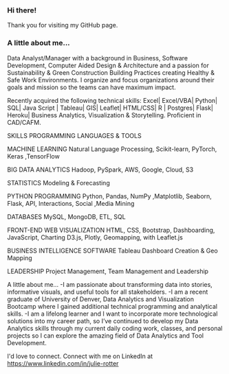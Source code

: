 ###  Hi there!   
Thank you for visiting my GitHub page.   
###  A little about me...
Data Analyst/Manager with a background in Business, Software Development, Computer Aided Design & Architecture and a passion for Sustainability & Green Construction Building Practices creating Healthy & Safe Work Environments.   I organize and focus organizations around their goals and mission so the teams can have maximum impact. 

Recently acquired the following technical skills:  Excel| Excel/VBA| Python| SQL| Java Script | Tableau| GIS| Leaflet| HTML/CSS| R | Postgres| Flask| Heroku| Business Analytics, Visualization & Storytelling.  Proficient in CAD/CAFM.

SKILLS
PROGRAMMING LANGUAGES & TOOLS

MACHINE LEARNING
Natural Language Processing, Scikit-learn, PyTorch, Keras ,TensorFlow

BIG DATA ANALYTICS
Hadoop, PySpark, AWS, Google, Cloud, S3

STATISTICS
Modeling & Forecasting

PYTHON PROGRAMMING
Python, Pandas, NumPy ,Matplotlib, Seaborn, Flask, API, Interactions, Social ,Media Mining

DATABASES
MySQL, MongoDB, ETL, SQL

FRONT-END WEB VISUALIZATION
HTML, CSS, Bootstrap, Dashboarding, JavaScript, Charting D3.js, Plotly, Geomapping, with Leaflet.js

BUSINESS INTELLIGENCE SOFTWARE
Tableau Dashboard Creation & Geo Mapping

LEADERSHIP
Project Management, Team Management and Leadership
 
A little about me...
-I am passionate about transforming data into stories, informative visuals, and useful tools for all stakeholders.
-I am a recent graduate of University of Denver, Data Analytics and Visualization Bootcamp where I gained additional technical programming and analytical skills. 
-I am a lifelong learner and I want to incorporate more technological solutions into my career path, so I’ve continued to develop my Data Analytics skills through my current daily coding work, classes, and personal projects so I can explore the amazing field of Data Analytics and Tool Development.

I'd love to connect. Connect with me on LinkedIn at https://www.linkedin.com/in/julie-rotter

<!--### Languages and Platforms:
<code><img height="20" src="https://raw.githubusercontent.com/github/explore/80688e429a7d4ef2fca1e82350fe8e3517d3494d/topics/javascript/javascript.png"></code>
<code><img height="20" src="https://raw.githubusercontent.com/github/explore/80688e429a7d4ef2fca1e82350fe8e3517d3494d/topics/github/github.png"></code>

<code><img height="20" src="https://raw.githubusercontent.com/github/explore/80688e429a7d4ef2fca1e82350fe8e3517d3494d/topics/dotnet/dotnet.png"></code>
<code><img height="20" src="https://raw.githubusercontent.com/github/explore/80688e429a7d4ef2fca1e82350fe8e3517d3494d/topics/csharp/csharp.png"></code>
<code><img height="20" src="https://raw.githubusercontent.com/github/explore/80688e429a7d4ef2fca1e82350fe8e3517d3494d/topics/angular/angular.png"></code>
<code><img height="20" src="https://raw.githubusercontent.com/github/explore/80688e429a7d4ef2fca1e82350fe8e3517d3494d/topics/nodejs/nodejs.png"></code>-->  

